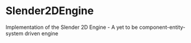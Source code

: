 # Slender2DEngine
Implementation of the Slender 2D Engine - A yet to be component-entity-system driven engine
